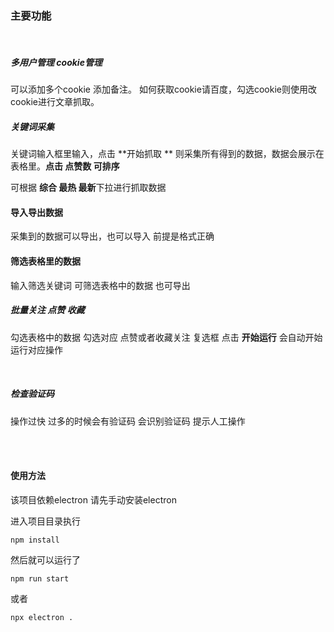 ### 主要功能

<br/>

 ##### 多用户管理   cookie管理

可以添加多个cookie 添加备注。  如何获取cookie请百度，勾选cookie则使用改cookie进行文章抓取。

##### 关键词采集

关键词输入框里输入，点击  **开始抓取 ** 则采集所有得到的数据，数据会展示在表格里。**点击  点赞数  可排序**

可根据 **综合   最热   最新**下拉进行抓取数据

#### 导入导出数据

采集到的数据可以导出，也可以导入  前提是格式正确

#### 筛选表格里的数据

输入筛选关键词  可筛选表格中的数据  也可导出

##### 批量关注 点赞 收藏

勾选表格中的数据  勾选对应  点赞或者收藏关注  复选框   点击 **开始运行** 会自动开始运行对应操作

<br/>

##### 检查验证码

操作过快 过多的时候会有验证码   会识别验证码 提示人工操作

<br/>

<br/>

#### 使用方法

该项目依赖electron  请先手动安装electron

进入项目目录执行

```
npm install
```

然后就可以运行了

```
npm run start
```

或者

```
npx electron .
```
